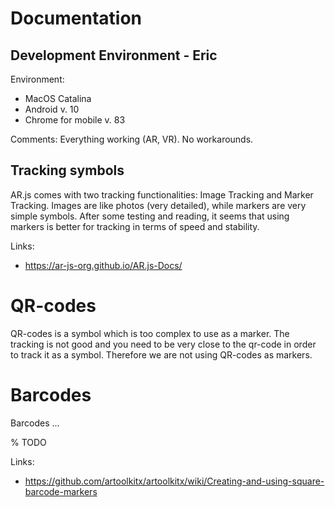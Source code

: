 # Documentation

## Development Environment - Eric
Environment:
* MacOS Catalina
* Android v. 10
* Chrome for mobile v. 83

Comments:
Everything working (AR, VR). No workarounds.

## Tracking symbols
AR.js comes with two tracking functionalities: Image Tracking and Marker Tracking. Images are like photos (very detailed), while markers are very simple symbols. After some testing and reading, it seems that using markers is better for tracking in terms of speed and stability.

Links:
* https://ar-js-org.github.io/AR.js-Docs/

# QR-codes
QR-codes is a symbol which is too complex to use as a marker. The tracking is not good and you need to be very close to the qr-code in order to track it as a symbol. Therefore we are not using QR-codes as markers.

# Barcodes
Barcodes ...

% TODO

Links:
* https://github.com/artoolkitx/artoolkitx/wiki/Creating-and-using-square-barcode-markers